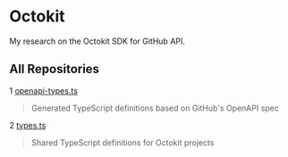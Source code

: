 # Octokit

My research on the Octokit SDK for GitHub API.

## All Repositories

1 [openapi-types.ts](https://github.com/octokit/openapi-types.ts)

> Generated TypeScript definitions based on GitHub's OpenAPI spec

2 [types.ts](https://github.com/octokit/types.ts)

> Shared TypeScript definitions for Octokit projects
